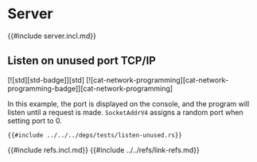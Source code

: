 # Server

{{#include server.incl.md}}

## Listen on unused port TCP/IP

[![std][std-badge]][std]  [![cat-network-programming][cat-network-programming-badge]][cat-network-programming]

In this example, the port is displayed on the console, and the program will listen until a request is made. `SocketAddrV4` assigns a random port when setting port to 0.

```rust,editable,no_run
{{#include ../../../deps/tests/listen-unused.rs}}
```

{{#include refs.incl.md}}
{{#include ../../refs/link-refs.md}}
